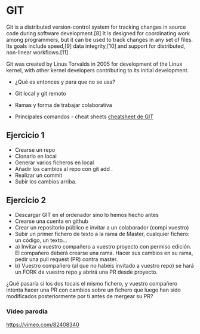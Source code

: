 # GIT
Git is a distributed version-control system for tracking changes in source code during software development.[8] It is designed for coordinating work among programmers, but it can be used to track changes in any set of files. Its goals include speed,[9] data integrity,[10] and support for distributed, non-linear workflows.[11]

Git was created by Linus Torvalds in 2005 for development of the Linux kernel, with other kernel developers contributing to its initial development.

- ¿Qué es entonces y para que no se usa?

- Git local y git remoto

- Ramas y forma de trabajar colaborativa

- Principales comandos - cheat sheets
[cheatsheet de GIT](https://www.atlassian.com/git/tutorials/atlassian-git-cheatsheet)



## Ejercicio 1

- Crearse un repo
- Clonarlo en local
- Generar varios ficheros en local
- Añadir los cambios al repo con git add . 
- Realizar un commit
- Subir los cambios arriba.

## Ejercicio 2

- Descargar GIT en el ordenador sino lo hemos hecho antes
- Crearse una cuenta en github
- Crear un repositorio público e invitar a un colaborador (compi vuestro)
- Subir un primer fichero de texto a la rama de Master, cualquier fichero: un código, un texto...
- a) Invitar a vuestro compañero a vuestro proyecto con permiso edición. El compañero deberá crearse una rama. Hacer sus cambios en su rama, pedir una pull request (PR) contra master.
- b) Vuestro compañero (al que no habéis invitado a vuestro repo) se hará un FORK de vuestro repo y abrirá una PR desde proyecto.

¿Qué pasaría si los dos tocais el mismo fichero, y vuestro compañero intenta hacer una PR con cambios sobre un fichero que luego han sido modificados posteriormente por tí antes de mergear su PR?





### Video parodia
https://vimeo.com/82408340
